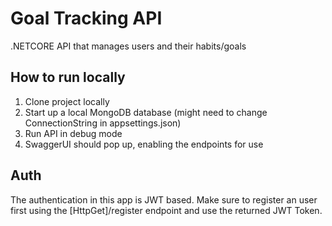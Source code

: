 # Goal Tracking API

.NETCORE API that manages users and their habits/goals


## How to run locally

1. Clone project locally
2. Start up a local MongoDB database (might need to change ConnectionString in appsettings.json)
3. Run API in debug mode
4. SwaggerUI should pop up, enabling the endpoints for use

## Auth

The authentication in this app is JWT based.
Make sure to register an user first using the [HttpGet]/register endpoint and use the returned JWT Token.
